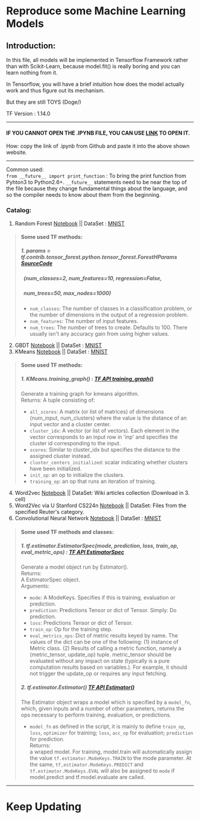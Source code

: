 # Reproduce some Machine Learning Models

## Introduction:

In this file, all models will be implemented in Tensorflow Framework rather than with Scikit-Learn, because model.fit() is really boring and you can learn nothing from it. 

In Tensorflow, you will have a brief intuition how does the model actually work and thus figure out its mechanism.

But they are still TOYS (Doge/)

TF Version : 1.14.0

----
#### IF YOU CANNOT OPEN THE .IPYNB FILE, YOU CAN USE [LINK](https://nbviewer.jupyter.org/) TO OPEN IT.  
 How: copy the link of .ipynb from Github and paste it into the above shown website.

----

Common used:  
`from __future__ import print_function` : To bring the print function from Pyhton3 to Python2.6+. `__future__` statements need to be near the top of the file because they change fundamental things about the language, and so the compiler needs to know about them from the beginning. 


### Catalog:  
1. Random Forest [Notebook](https://github.com/LiZongyue/Classic-Model-Reproduce/blob/master/Machine_Learning/RandomForrest.ipynb) || DataSet : [MNIST](https://en.wikipedia.org/wiki/MNIST_database)
> #### Some used TF methods:  
> ##### 1. params = tf.contrib.tensor_forest.python.tensor_forest.ForestHParams [SourceCode](https://github.com/tensorflow/tensorflow/tree/r1.14/tensorflow/contrib/tensor_forest)    
> ##### &ensp;(num_classes=2, num_features=10, regression=False,  
> ##### &ensp;num_trees=50, max_nodes=1000)
> - `num_classes`: The number of classes in a classification problem, or the number of dimensions in the output of a regression problem.
> - `num_features`: The number of input features.
> - `num_trees`: The number of trees to create. Defaults to 100. There usually isn't any accuracy gain from using higher values.
2. GBDT [Notebook](https://github.com/LiZongyue/Classic-Model-Reproduce/blob/master/Machine_Learning/GBDT.ipynb) || DataSet : [MNIST](https://en.wikipedia.org/wiki/MNIST_database)
3. KMeans [Notebook](https://github.com/LiZongyue/Classic-Model-Reproduce/blob/master/Machine_Learning/K-Means.ipynb) || DataSet : [MNIST](https://en.wikipedia.org/wiki/MNIST_database)
> #### Some used TF methods:
> ##### 1. KMeans.training_graph() : [TF API training_graph()](https://www.tensorflow.org/versions/r1.14/api_docs/python/tf/contrib/factorization/KMeans)
> Generate a training graph for kmeans algorithm.  
Returns:
A tuple consisting of:
> - `all_scores`: A matrix (or list of matrices) of dimensions (num_input, num_clusters) where the value is the distance of an input vector and a cluster center.  
> - `cluster_idx`: A vector (or list of vectors). Each element in the vector corresponds to an input row in 'inp' and specifies the cluster id corresponding to the input.  
> - `scores`: Similar to cluster_idx but specifies the distance to the assigned cluster instead.  
> - `cluster_centers_initialized`: scalar indicating whether clusters have been initialized.  
> - `init_op`: an op to initialize the clusters.  
> - `training_op`: an op that runs an iteration of training.    
4. Word2vec [Notebook](https://github.com/LiZongyue/Classic-Model-Reproduce/blob/master/Machine_Learning/Word2vec.ipynb) || DataSet: Wiki articles collection (Download in 3. cell)  
5. Word2Vec via U Stanford CS224n [Notebook](https://github.com/LiZongyue/Classic-Model-Reproduce/blob/master/Machine_Learning/exploring_word_vectors.ipynb) || DataSet: Files from the specified Reuter's category.  
6. Convolutional Neural Network [Notebook](https://github.com/LiZongyue/Classic-Models-Reproduce-in-Tensorflow/blob/master/Machine_Learning/CNN.ipynb) || DataSet : [MNIST](https://en.wikipedia.org/wiki/MNIST_database)  
> #### Some used TF methods and classes:  
> ##### 1. tf.estimator.EstimatorSpec(mode, prediction, loss, train_op, eval_metric_ops) : [TF API EstimatorSpec](https://www.tensorflow.org/api_docs/python/tf/estimator/EstimatorSpec?hl=fi)  
> Generate a model object run by Estimator().  
Returns:  
A EstimatorSpec object.  
> Arguments:  
> - `mode`: A ModeKeys. Specifies if this is training, evaluation or prediction.  
> - `prediction`:  Predictions Tensor or dict of Tensor. Simply: Do prediction.  
> - `loss`:  Predictions Tensor or dict of Tensor.  
> - `train_op`: Op for the training step.  
> - `eval_metrics_ops`: Dict of metric results keyed by name. The values of the dict can be one of the following: (1) instance of Metric class. (2) Results of calling a metric function, namely a (metric_tensor, update_op) tuple. metric_tensor should be evaluated without any impact on state (typically is a pure computation results based on variables.). For example, it should not trigger the update_op or requires any input fetching.  
> ##### 2. tf.estimator.Estimator()  [TF API Estimator()](https://www.tensorflow.org/api_docs/python/tf/estimator/Estimator)  
> The Estimator object wraps a model which is specified by a `model_fn`, which, given inputs and a number of other parameters, returns the ops necessary to perform training, evaluation, or predictions.  
> - `model_fn` as defined in the script, it is mainly to define `train_op`, `loss`, `optimizer` for training; `loss`, `acc_op` for evaluation; `prediction` for prediction.   
Returns:  
> a wraped model. For training, model.train will automatically assign the value `tf.estimator.ModeKeys.TRAIN` to the mode parameter. At the same, `tf,estimator.ModeKeys.PREDICT` and `tf.estimator.ModeKeys.EVAL` will also be assigned to `mode` if model.predict and tf.model.evaluate are called.  
-----
# Keep Updating
